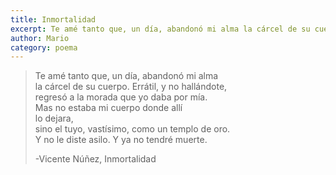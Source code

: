```yaml
---
title: Inmortalidad
excerpt: Te amé tanto que, un día, abandonó mi alma la cárcel de su cuerpo.
author: Mario
category: poema
---
```


>Te amé tanto que, un día, abandonó mi alma  
>la cárcel de su cuerpo. Errátil, y no hallándote,  
>regresó a la morada que yo daba por mía.  
>Mas no estaba mi cuerpo donde allí  
>lo dejara,  
>sino el tuyo, vastísimo, como un templo de oro.  
>Y no le diste asilo. Y ya no tendré muerte.  
>  
>-Vicente Núñez, Inmortalidad
